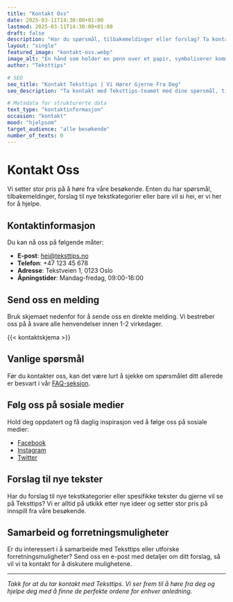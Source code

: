 ```yaml
---
title: "Kontakt Oss"
date: 2025-03-11T14:30:00+01:00
lastmod: 2025-03-11T14:30:00+01:00
draft: false
description: "Har du spørsmål, tilbakemeldinger eller forslag? Ta kontakt med Teksttips-teamet. Vi er her for å hjelpe deg med å finne de rette ordene."
layout: "single"
featured_image: "kontakt-oss.webp"
image_alt: "En hånd som holder en penn over et papir, symboliserer kommunikasjon og kontakt med Teksttips"
author: "Teksttips"

# SEO
seo_title: "Kontakt Teksttips | Vi Hører Gjerne Fra Deg"
seo_description: "Ta kontakt med Teksttips-teamet med dine spørsmål, tilbakemeldinger eller forslag. Vi er her for å hjelpe deg med å finne de perfekte ordene for enhver anledning."

# Metadata for strukturerte data
text_type: "kontaktinformasjon"
occasion: "kontakt"
mood: "hjelpsom"
target_audience: "alle besøkende"
number_of_texts: 0
---
```


# Kontakt Oss

Vi setter stor pris på å høre fra våre besøkende. Enten du har spørsmål, tilbakemeldinger, forslag til nye tekstkategorier eller bare vil si hei, er vi her for å hjelpe.

## Kontaktinformasjon

Du kan nå oss på følgende måter:

- **E-post**: [hei@teksttips.no](mailto:hei@teksttips.no)
- **Telefon**: +47 123 45 678
- **Adresse**: Tekstveien 1, 0123 Oslo
- **Åpningstider**: Mandag-fredag, 09:00-16:00

## Send oss en melding

Bruk skjemaet nedenfor for å sende oss en direkte melding. Vi bestreber oss på å svare alle henvendelser innen 1-2 virkedager.

{{< kontaktskjema >}}

## Vanlige spørsmål

Før du kontakter oss, kan det være lurt å sjekke om spørsmålet ditt allerede er besvart i vår [FAQ-seksjon](/om-oss/faq/).

## Følg oss på sosiale medier

Hold deg oppdatert og få daglig inspirasjon ved å følge oss på sosiale medier:

- [Facebook](https://facebook.com/teksttips)
- [Instagram](https://instagram.com/teksttips)
- [Twitter](https://twitter.com/teksttips)

## Forslag til nye tekster

Har du forslag til nye tekstkategorier eller spesifikke tekster du gjerne vil se på Teksttips? Vi er alltid på utkikk etter nye ideer og setter stor pris på innspill fra våre besøkende.

## Samarbeid og forretningsmuligheter

Er du interessert i å samarbeide med Teksttips eller utforske forretningsmuligheter? Send oss en e-post med detaljer om ditt forslag, så vil vi ta kontakt for å diskutere mulighetene.

---

*Takk for at du tar kontakt med Teksttips. Vi ser frem til å høre fra deg og hjelpe deg med å finne de perfekte ordene for enhver anledning.* 